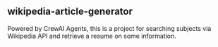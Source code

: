 ## wikipedia-article-generator

Powered by CrewAI Agents, this is a project for searching subjects via Wikipedia API and retrieve a resume on some information.